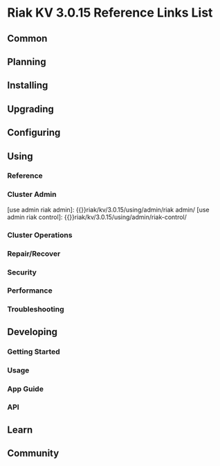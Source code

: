 
# Riak KV 3.0.15 Reference Links List

## Common

[downloads]: {{<baseurl>}}riak/kv/3.0.15/downloads/
[install index]: {{<baseurl>}}riak/kv/3.0.15/setup/installing
[upgrade index]: {{<baseurl>}}riak/kv/3.0.15/upgrading
[plan index]: {{<baseurl>}}riak/kv/3.0.15/planning
[config index]: {{<baseurl>}}riak/kv/3.0.15/using/configuring/
[config reference]: {{<baseurl>}}riak/kv/3.0.15/configuring/reference/
[manage index]: {{<baseurl>}}riak/kv/3.0.15/using/managing
[performance index]: {{<baseurl>}}riak/kv/3.0.15/using/performance
[glossary vnode]: {{<baseurl>}}riak/kv/3.0.15/learn/glossary/#vnode
[contact basho]: https://www.tiot.jp/en/about-us/contact-us/

## Planning

[plan index]: {{<baseurl>}}riak/kv/3.0.15/setup/planning
[plan start]: {{<baseurl>}}riak/kv/3.0.15/setup/planning/start
[plan backend]: {{<baseurl>}}riak/kv/3.0.15/setup/planning/backend
[plan backend bitcask]: {{<baseurl>}}riak/kv/3.0.15/setup/planning/backend/bitcask
[plan backend leveldb]: {{<baseurl>}}riak/kv/3.0.15/setup/planning/backend/leveldb
[plan backend leveled]: {{<baseurl>}}riak/kv/3.0.15/setup/planning/backend/leveled
[plan backend memory]: {{<baseurl>}}riak/kv/3.0.15/setup/planning/backend/memory
[plan backend multi]: {{<baseurl>}}riak/kv/3.0.15/setup/planning/backend/multi
[plan cluster capacity]: {{<baseurl>}}riak/kv/3.0.15/setup/planning/cluster-capacity
[plan bitcask capacity]: {{<baseurl>}}riak/kv/3.0.15/setup/planning/bitcask-capacity-calc
[plan best practices]: {{<baseurl>}}riak/kv/3.0.15/setup/planning/best-practices
[plan future]: {{<baseurl>}}riak/kv/3.0.15/setup/planning/future

## Installing

[install index]: {{<baseurl>}}riak/kv/3.0.15/setup/installing
[install aws]: {{<baseurl>}}riak/kv/3.0.15/setup/installing/amazon-web-services
[install debian & ubuntu]: {{<baseurl>}}riak/kv/3.0.15/setup/installing/debian-ubuntu
[install freebsd]: {{<baseurl>}}riak/kv/3.0.15/setup/installing/freebsd
[install mac osx]: {{<baseurl>}}riak/kv/3.0.15/setup/installing/mac-osx
[install rhel & centos]: {{<baseurl>}}riak/kv/3.0.15/setup/installing/rhel-centos
[install smartos]: {{<baseurl>}}riak/kv/3.0.15/setup/installing/smartos
[install solaris]: {{<baseurl>}}riak/kv/3.0.15/setup/installing/solaris
[install suse]: {{<baseurl>}}riak/kv/3.0.15/setup/installing/suse
[install windows azure]: {{<baseurl>}}riak/kv/3.0.15/setup/installing/windows-azure

[install source index]: {{<baseurl>}}riak/kv/3.0.15/setup/installing/source
[install source erlang]: {{<baseurl>}}riak/kv/3.0.15/setup/installing/source/erlang
[install source jvm]: {{<baseurl>}}riak/kv/3.0.15/setup/installing/source/jvm

[install verify]: {{<baseurl>}}riak/kv/3.0.15/setup/installing/verify

## Upgrading

[upgrade index]: {{<baseurl>}}riak/kv/3.0.15/setup/upgrading
[upgrade checklist]: {{<baseurl>}}riak/kv/3.0.15/setup/upgrading/checklist
[upgrade version]: {{<baseurl>}}riak/kv/3.0.15/setup/upgrading/version
[upgrade cluster]: {{<baseurl>}}riak/kv/3.0.15/setup/upgrading/cluster
[upgrade mdc]: {{<baseurl>}}riak/kv/3.0.15/setup/upgrading/multi-datacenter
[upgrade downgrade]: {{<baseurl>}}riak/kv/3.0.15/setup/downgrade

## Configuring

[config index]: {{<baseurl>}}riak/kv/3.0.15/configuring
[config basic]: {{<baseurl>}}riak/kv/3.0.15/configuring/basic
[config backend]: {{<baseurl>}}riak/kv/3.0.15/configuring/backend
[config manage]: {{<baseurl>}}riak/kv/3.0.15/configuring/managing
[config reference]: {{<baseurl>}}riak/kv/3.0.15/configuring/reference/
[config strong consistency]: {{<baseurl>}}riak/kv/3.0.15/configuring/strong-consistency
[config load balance]: {{<baseurl>}}riak/kv/3.0.15/configuring/load-balancing-proxy
[config mapreduce]: {{<baseurl>}}riak/kv/3.0.15/configuring/mapreduce

[config v3 mdc]: {{<baseurl>}}riak/kv/3.0.15/configuring/v3-multi-datacenter
[config v3 nat]: {{<baseurl>}}riak/kv/3.0.15/configuring/v3-multi-datacenter/nat
[config v3 quickstart]: {{<baseurl>}}riak/kv/3.0.15/configuring/v3-multi-datacenter/quick-start
[config v3 ssl]: {{<baseurl>}}riak/kv/3.0.15/configuring/v3-multi-datacenter/ssl

[config v2 mdc]: {{<baseurl>}}riak/kv/3.0.15/configuring/v2-multi-datacenter
[config v2 nat]: {{<baseurl>}}riak/kv/3.0.15/configuring/v2-multi-datacenter/nat
[config v2 quickstart]: {{<baseurl>}}riak/kv/3.0.15/configuring/v2-multi-datacenter/quick-start
[config v2 ssl]: {{<baseurl>}}riak/kv/3.0.15/configuring/v2-multi-datacenter/ssl

## Using

[use index]: {{<baseurl>}}riak/kv/3.0.15/using/
[use admin commands]: {{<baseurl>}}riak/kv/3.0.15/using/cluster-admin-commands
[use running cluster]: {{<baseurl>}}riak/kv/3.0.15/using/running-a-cluster

### Reference

[use ref custom code]: {{<baseurl>}}riak/kv/3.0.15/using/reference/custom-code
[use ref handoff]: {{<baseurl>}}riak/kv/3.0.15/using/reference/handoff
[use ref monitoring]: {{<baseurl>}}riak/kv/3.0.15/using/reference/statistics-monitoring
[use ref 2i]: {{<baseurl>}}riak/kv/3.0.15/using/reference/secondary-indexes
[use ref snmp]: {{<baseurl>}}riak/kv/3.0.15/using/reference/snmp
[use ref strong consistency]: {{<baseurl>}}riak/kv/3.0.15/using/reference/strong-consistency
[use ref jmx]: {{<baseurl>}}riak/kv/3.0.15/using/reference/jmx
[use ref obj del]: {{<baseurl>}}riak/kv/3.0.15/using/reference/object-deletion/
[use ref v3 mdc]: {{<baseurl>}}riak/kv/3.0.15/using/reference/v3-multi-datacenter
[use ref v2 mdc]: {{<baseurl>}}riak/kv/3.0.15/using/reference/v2-multi-datacenter

### Cluster Admin

[use admin index]: {{<baseurl>}}riak/kv/3.0.15/using/admin/
[use admin commands]: {{<baseurl>}}riak/kv/3.0.15/using/admin/commands/
[use admin riak cli]: {{<baseurl>}}riak/kv/3.0.15/using/admin/riak-cli/
[use admin riak admin]: {{<baseurl>}}riak/kv/3.0.15/using/admin/riak admin/
[use admin riak control]: {{<baseurl>}}riak/kv/3.0.15/using/admin/riak-control/

### Cluster Operations

[cluster ops add remove node]: {{<baseurl>}}riak/kv/3.0.15/using/cluster-operations/adding-removing-nodes
[cluster ops inspect node]: {{<baseurl>}}riak/kv/3.0.15/using/cluster-operations/inspecting-node
[cluster ops change info]: {{<baseurl>}}riak/kv/3.0.15/using/cluster-operations/changing-cluster-info
[cluster ops load balance]: {{<baseurl>}}riak/kv/3.0.15/configuring/load-balancing-proxy
[cluster ops bucket types]: {{<baseurl>}}riak/kv/3.0.15/using/cluster-operations/bucket-types
[cluster ops handoff]: {{<baseurl>}}riak/kv/3.0.15/using/cluster-operations/handoff
[cluster ops log]: {{<baseurl>}}riak/kv/3.0.15/using/cluster-operations/logging
[cluster ops obj del]: {{<baseurl>}}riak/kv/3.0.15/using/reference/object-deletion
[cluster ops backup]: {{<baseurl>}}riak/kv/3.0.15/using/cluster-operations/backing-up
[cluster ops mdc]: {{<baseurl>}}riak/kv/3.0.15/using/cluster-operations/v3-multi-datacenter
[cluster ops strong consistency]: {{<baseurl>}}riak/kv/3.0.15/using/cluster-operations/strong-consistency
[cluster ops 2i]: {{<baseurl>}}riak/kv/3.0.15/using/reference/secondary-indexes
[cluster ops v3 mdc]: {{<baseurl>}}riak/kv/3.0.15/using/cluster-operations/v3-multi-datacenter
[cluster ops v2 mdc]: {{<baseurl>}}riak/kv/3.0.15/using/cluster-operations/v2-multi-datacenter

### Repair/Recover

[repair recover index]: {{<baseurl>}}riak/kv/3.0.15/using/repair-recovery
[repair recover index]: {{<baseurl>}}riak/kv/3.0.15/using/repair-recovery/failure-recovery/

### Security

[security index]: {{<baseurl>}}riak/kv/3.0.15/using/security/
[security basics]: {{<baseurl>}}riak/kv/3.0.15/using/security/basics
[security managing]: {{<baseurl>}}riak/kv/3.0.15/using/security/managing-sources/

### Performance

[perf index]: {{<baseurl>}}riak/kv/3.0.15/using/performance/
[perf benchmark]: {{<baseurl>}}riak/kv/3.0.15/using/performance/benchmarking
[perf open files]: {{<baseurl>}}riak/kv/3.0.15/using/performance/open-files-limit/
[perf erlang]: {{<baseurl>}}riak/kv/3.0.15/using/performance/erlang
[perf aws]: {{<baseurl>}}riak/kv/3.0.15/using/performance/amazon-web-services
[perf latency checklist]: {{<baseurl>}}riak/kv/3.0.15/using/performance/latency-reduction

### Troubleshooting

[troubleshoot http]: {{<baseurl>}}riak/kv/3.0.15/using/troubleshooting/http-204

## Developing

[dev index]: {{<baseurl>}}riak/kv/3.0.15/developing
[dev client libraries]: {{<baseurl>}}riak/kv/3.0.15/developing/client-libraries
[dev data model]: {{<baseurl>}}riak/kv/3.0.15/developing/data-modeling
[dev data types]: {{<baseurl>}}riak/kv/3.0.15/developing/data-types
[dev kv model]: {{<baseurl>}}riak/kv/3.0.15/developing/key-value-modeling

### Getting Started

[getting started]: {{<baseurl>}}riak/kv/3.0.15/developing/getting-started
[getting started java]: {{<baseurl>}}riak/kv/3.0.15/developing/getting-started/java
[getting started ruby]: {{<baseurl>}}riak/kv/3.0.15/developing/getting-started/ruby
[getting started python]: {{<baseurl>}}riak/kv/3.0.15/developing/getting-started/python
[getting started php]: {{<baseurl>}}riak/kv/3.0.15/developing/getting-started/php
[getting started csharp]: {{<baseurl>}}riak/kv/3.0.15/developing/getting-started/csharp
[getting started nodejs]: {{<baseurl>}}riak/kv/3.0.15/developing/getting-started/nodejs
[getting started erlang]: {{<baseurl>}}riak/kv/3.0.15/developing/getting-started/erlang
[getting started golang]: {{<baseurl>}}riak/kv/3.0.15/developing/getting-started/golang

[obj model java]: {{<baseurl>}}riak/kv/3.0.15/developing/getting-started/java/object-modeling
[obj model ruby]: {{<baseurl>}}riak/kv/3.0.15/developing/getting-started/ruby/object-modeling
[obj model python]: {{<baseurl>}}riak/kv/3.0.15/developing/getting-started/python/object-modeling
[obj model csharp]: {{<baseurl>}}riak/kv/3.0.15/developing/getting-started/csharp/object-modeling
[obj model nodejs]: {{<baseurl>}}riak/kv/3.0.15/developing/getting-started/nodejs/object-modeling
[obj model erlang]: {{<baseurl>}}riak/kv/3.0.15/developing/getting-started/erlang/object-modeling
[obj model golang]: {{<baseurl>}}riak/kv/3.0.15/developing/getting-started/golang/object-modeling

### Usage

[usage index]: {{<baseurl>}}riak/kv/3.0.15/developing/usage
[usage bucket types]: {{<baseurl>}}riak/kv/3.0.15/developing/usage/bucket-types
[usage commit hooks]: {{<baseurl>}}riak/kv/3.0.15/developing/usage/commit-hooks
[usage conflict resolution]: {{<baseurl>}}riak/kv/3.0.15/developing/usage/conflict-resolution
[usage content types]: {{<baseurl>}}riak/kv/3.0.15/developing/usage/content-types
[usage create objects]: {{<baseurl>}}riak/kv/3.0.15/developing/usage/creating-objects
[usage custom extractors]: {{<baseurl>}}riak/kv/3.0.15/developing/usage/custom-extractors
[usage delete objects]: {{<baseurl>}}riak/kv/3.0.15/developing/usage/deleting-objects
[usage mapreduce]: {{<baseurl>}}riak/kv/3.0.15/developing/usage/mapreduce
[usage 2i]: {{<baseurl>}}riak/kv/3.0.15/developing/usage/secondary-indexes
[usage update objects]: {{<baseurl>}}riak/kv/3.0.15/developing/usage/updating-objects

### App Guide

[apps mapreduce]: {{<baseurl>}}riak/kv/3.0.15/developing/app-guide/advanced-mapreduce
[apps replication properties]: {{<baseurl>}}riak/kv/3.0.15/developing/app-guide/replication-properties
[apps strong consistency]: {{<baseurl>}}riak/kv/3.0.15/developing/app-guide/strong-consistency

### API

[dev api backend]: {{<baseurl>}}riak/kv/3.0.15/developing/api/backend
[dev api http]: {{<baseurl>}}riak/kv/3.0.15/developing/api/http
[dev api http status]: {{<baseurl>}}riak/kv/3.0.15/developing/api/http/status
[dev api pbc]: {{<baseurl>}}riak/kv/3.0.15/developing/api/protocol-buffers/

## Learn

[learn new nosql]: {{<baseurl>}}riak/kv/learn/new-to-nosql
[learn use cases]: {{<baseurl>}}riak/kv/learn/use-cases
[learn why riak]: {{<baseurl>}}riak/kv/learn/why-riak-kv

[glossary]: {{<baseurl>}}riak/kv/3.0.15/learn/glossary/
[glossary aae]: {{<baseurl>}}riak/kv/3.0.15/learn/glossary/#active-anti-entropy-aae
[glossary read rep]: {{<baseurl>}}riak/kv/3.0.15/learn/glossary/#read-repair
[glossary vnode]: {{<baseurl>}}riak/kv/3.0.15/learn/glossary/#vnode

[concept aae]: {{<baseurl>}}riak/kv/3.0.15/learn/concepts/active-anti-entropy/
[concept buckets]: {{<baseurl>}}riak/kv/3.0.15/learn/concepts/buckets
[concept cap neg]: {{<baseurl>}}riak/kv/3.0.15/learn/concepts/capability-negotiation
[concept causal context]: {{<baseurl>}}riak/kv/3.0.15/learn/concepts/causal-context
[concept clusters]: {{<baseurl>}}riak/kv/3.0.15/learn/concepts/clusters/
[concept crdts]: {{<baseurl>}}riak/kv/3.0.15/learn/concepts/crdts
[concept eventual consistency]: {{<baseurl>}}riak/kv/3.0.15/learn/concepts/eventual-consistency
[concept keys objects]: {{<baseurl>}}riak/kv/3.0.15/learn/concepts/keys-and-objects
[concept replication]: {{<baseurl>}}riak/kv/3.0.15/learn/concepts/replication
[concept strong consistency]: {{<baseurl>}}riak/kv/3.0.15/using/reference/strong-consistency
[concept vnodes]: {{<baseurl>}}riak/kv/3.0.15/learn/concepts/vnodes

## Community

[community]: {{<baseurl>}}community
[community projects]: {{<baseurl>}}community/projects
[reporting bugs]: {{<baseurl>}}community/reporting-bugs
[taishi]: {{<baseurl>}}community/taishi

